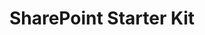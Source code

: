 ---
title: "SharePoint Starter Kit"
description: "Sample SharePoint portal solution built using SharePoint Framework"
externalUrl: "https://github.com/SharePoint/sp-starter-kit"
image: "images/samples-background-starter-kit.webp"
---